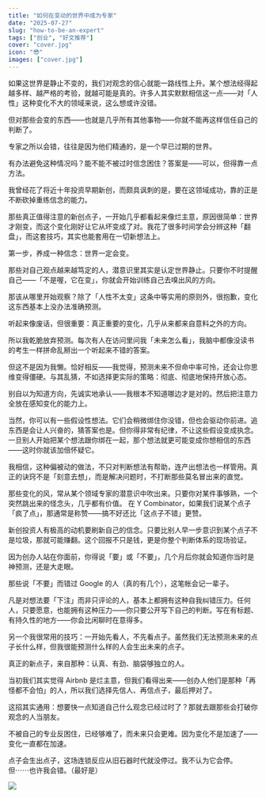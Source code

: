 ```yaml
---
title: "如何在变动的世界中成为专家"
date: "2025-07-27"
slug: "how-to-be-an-expert"
tags: ["创业", "好文推荐"]
cover: "cover.jpg"
icon: "😎"
images: ["cover.jpg"]
---
```

如果这世界是静止不变的，我们对观念的信心就能一路线性上升。某个想法经得起越多样、越严格的考验，就越可能是真的。许多人其实默默相信这一点——对「人性」这种变化不大的领域来说，这么想或许没错。



但对那些会变的东西——也就是几乎所有其他事物——你就不能再这样信任自己的判断了。



专家之所以会错，往往是因为他们精通的，是一个早已过期的世界。



有办法避免这种情况吗？能不能不被过时信念困住？答案是——可以，但得靠一点方法。



我曾经花了将近十年投资早期新创，而颇具讽刺的是，要在这领域成功，靠的正是不断砍掉重练信念的能力。



那些真正值得注意的新创点子，一开始几乎都看起来像烂主意，原因很简单：世界才刚变，而这个变化刚好让它从坏变成了对。我花了很多时间学会分辨这种「翻盘」，而这套技巧，其实也能套用在一切新想法上。



第一步，养成一种信念：世界一定会变。



那些对自己观点越来越笃定的人，潜意识里其实是认定世界静止。只要你不时提醒自己——「不是喔，它在变」，你就会开始训练自己去嗅出风的方向。



那该从哪里开始观察？除了「人性不太变」这条中等实用的原则外，很抱歉，变化这东西基本上没办法准确预测。



听起来像废话，但很重要：真正重要的变化，几乎从来都来自意料之外的方向。



所以我乾脆放弃预测。每次有人在访问里问我「未来怎么看」，我脑中都像没读书的考生一样拼命乱掰出一个听起来不错的答案。



但这不是因为我懒。恰好相反——我觉得，预测未来不但命中率可怜，还会让你思维变得僵硬。与其乱猜，不如选择更实际的策略：彻底、彻底地保持开放心态。



别自以为知道方向，先诚实地承认——我根本不知道哪边才是对的。然后把注意力全放在感知变化的能力上。



当然，你可以有一些假设性想法。它们会稍微绑住你没错，但也会驱动你前进。追东西是会让人兴奋的，猜答案也是。但你得非常有纪律，不让这些假设变成执念。
一旦别人开始把某个想法跟你绑在一起，那个想法就更可能变成你想相信的东西——这时你就该加倍怀疑它。



我相信，这种偏被动的做法，不只对判断想法有帮助，连产出想法也一样管用。真正的诀窍不是「刻意去想」，而是解决问题时，不打断那些莫名冒出来的直觉。



那些变化的风，常从某个领域专家的潜意识中吹出来。只要你对某件事够熟，一个突然跳出来的怪念头，几乎都有价值。
在 Y Combinator，如果我们说某个点子「疯了点」，那通常是称赞——搞不好还比「这点子不错」更赞。



新创投资人有极高的动机要刷新自己的信念。只要比别人早一步意识到某个点子不是垃圾，那就可能赚翻。这个回报不只是钱，更是你整个判断体系的现场验证。



因为创办人站在你面前，你得说「要」或「不要」，几个月后你就会知道你当时是神预测，还是大走眼。



那些说「不要」而错过 Google 的人（真的有几个），这笔帐会记一辈子。



凡是对想法要「下注」而非只评论的人，基本上都拥有这种自我纠错压力。任何人，只要愿意，也能拥有这种压力——你只要公开写下自己的判断。写在有标题、有持久性的地方——你会比闲聊时在意得多。



另一个我很常用的技巧：一开始先看人，不先看点子。虽然我们无法预测未来的点子长什么样，但我很能预测什么样的人会生出未来的点子。



真正的新点子，来自那种：认真、有劲、脑袋够独立的人。



当初我们其实觉得 Airbnb 是烂主意，但我们看得出来——创办人他们是那种「再怪都不会怕」的人，所以我们选择先信人、再信点子，最后押对了。



这招其实通用：想要快一点知道自己什么观念已经过时了？那就去跟那些会打破你观念的人当朋友。



不被自己的专业反困住，已经够难了，而未来只会更难。因为变化不是加速了——变化一直都在加速。



点子会生出点子，这场连锁反应从旧石器时代就没停过。我不认为它会停。
但⋯⋯也许我会错。（最好是）




![](https://prod-files-secure.s3.us-west-2.amazonaws.com/112d0858-5090-4d34-a606-b75eb8d65fd2/46476355-9cf3-4e99-9b7a-3531bc426380/1000202064.png?X-Amz-Algorithm=AWS4-HMAC-SHA256&X-Amz-Content-Sha256=UNSIGNED-PAYLOAD&X-Amz-Credential=ASIAZI2LB466X4MKWHCB%2F20250923%2Fus-west-2%2Fs3%2Faws4_request&X-Amz-Date=20250923T232733Z&X-Amz-Expires=3600&X-Amz-Security-Token=IQoJb3JpZ2luX2VjEMf%2F%2F%2F%2F%2F%2F%2F%2F%2F%2FwEaCXVzLXdlc3QtMiJHMEUCIA%2BUFZ0hDNYJOh4Jo%2FPyYj%2BFPnRAy0fX%2BiH2JnfYr5eYAiEA2Vt%2BDQISIOuaN9ftIu6Ua5NTfJxMFGjG74JVv16ZgAsq%2FwMITxAAGgw2Mzc0MjMxODM4MDUiDCM1MqyqylIiLh%2FpHSrcA7QAM8khRaLYacUupMkQdo3fSvOyDUtcTzv2Vl7hXyxKn8c5ZmQU5z6JyQt3afzvl32taAW%2B2L4N3UA6d%2FTomHNw9V2MYWTAr7koZCxQ0lJKr2S4rkeCZrolTTegq3bKy9p%2Fd0bzaGTjyTgrhPrGlyLxbm16CIsNnTRfRjV8mew%2BGYEBV2JHb%2FRTeK0vS0XpVo7bwDFneixIDVc23S%2BrJNC%2FebmBWY0MVfCyIuLqzWXAHE%2Fdg2IehxOn0NqxUBx41o45iTWfT5Xq8XchTEJaPpaf%2FEYUVxVTJ4i3fcyAMBeBSg%2FTJvLk3nqFONQx68ii0%2BxrZA2MWa%2B4ORg2ye580X3TA%2FlOEiTEZpRW8%2Byo639om%2BqJIO92ion25%2Fe1YKcusFRuIYNd8Cq7XGZOvG3wxFJ7B8mpL%2FGJkq8YJvgEsg2h7HUallgWsJR8Z6U8AtvELfrLb0PpvzTGXTYGSw%2B85u8%2FSb1VyBoWeWGHKIbNVqrbgMvHnrQlTKMaKRGf2ZccnlhG46SEy6SNHU5HCFYvuq73PbDgqp74escqPfhd6TCvHlgyDi%2FAdyCB36Gnp3YYhf4ozK4Z9wRRM1KzNKsCq3t1eXs3VpwxsIwlt1CATuKKzONKLUBPRtN7iPVRMJC5zMYGOqUB63U7R3MoQLSopvQOXlAYYMqVS5gkjisU1L7%2BL3aY%2BdCQQ9EZ9ndILNe2lHIHSK7YwPTcW8O2%2FgeE%2FkQJ5tZVRnnizIxSRumQZNa9gA4p7eTUw9m%2BnR%2FO%2F8vQdilwjme2ukuMrGIOqGR6FLLjHsTIglp73u38N3DgZY2CYChkTV1lK%2FAcn7tKUjYXQ90E4tiXzEKnTIjCJ9oGKAJ%2BSUfX9uFsT5zl&X-Amz-Signature=b3946d4d8b9826b0b219be7a54be671ff6715fa1850ba1676a687bce126539f7&X-Amz-SignedHeaders=host&x-amz-checksum-mode=ENABLED&x-id=GetObject)


